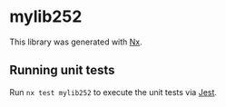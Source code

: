 # mylib252

This library was generated with [Nx](https://nx.dev).

## Running unit tests

Run `nx test mylib252` to execute the unit tests via [Jest](https://jestjs.io).
